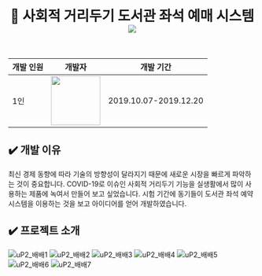 <div align="center">

# :book: 사회적 거리두기 도서관 좌석 예매 시스템 <img src="https://img.shields.io/badge/C-A8B9CC?style=flat&logo=C&logoColor=white"/>

<br/>

|개발 인원|개발자|개발 기간|
|-|-|-|
|1인|[<img src="https://user-images.githubusercontent.com/101535851/197534463-7804a8d6-13fc-427a-8e5f-533356329d64.png" width = 100>](https://github.com/SeoYeonBae)|2019.10.07-2019.12.20|

</div>

## :heavy_check_mark: 개발 이유
최신 경제 동향에 따라 기술의 방향성이 달라지기 때문에 새로운 시장을 빠르게 파악하는 것이 중요합니다. COVID-19로 이슈인 사회적 거리두기 기능을 실생활에서 많이 사용하는 제품에 녹여서 만들어 보고 싶었습니다. 시험 기간에 동기들이 도서관 좌석 예약 시스템을 이용하는 것을 보고 아이디어를 얻어 개발하였습니다.

## :heavy_check_mark: 프로젝트 소개
![uP2_배배1](https://user-images.githubusercontent.com/101535851/205294673-8f142792-5a69-4e29-8da3-aa6a6c56acd2.jpg)
![uP2_배배2](https://user-images.githubusercontent.com/101535851/205294680-fcf0d5c4-0c89-48a7-93fa-4fdc1040f133.jpg)
![uP2_배배3](https://user-images.githubusercontent.com/101535851/205294081-82f5d3d5-240f-44c6-a4f5-8be98c3a7c84.jpg)
![uP2_배배4](https://user-images.githubusercontent.com/101535851/205294087-de5445a7-8086-4ac9-9158-22e5c79b68f6.jpg)
![uP2_배배5](https://user-images.githubusercontent.com/101535851/205294089-261631f9-774c-470f-bbf1-e738773661c3.jpg)
![uP2_배배6](https://user-images.githubusercontent.com/101535851/205294092-6d365f55-680e-4744-9f4e-dfd0453fac78.jpg)
![uP2_배배7](https://user-images.githubusercontent.com/101535851/205294095-3a21eb99-3329-4cd6-9bde-699dc8a0fbe1.jpg)
